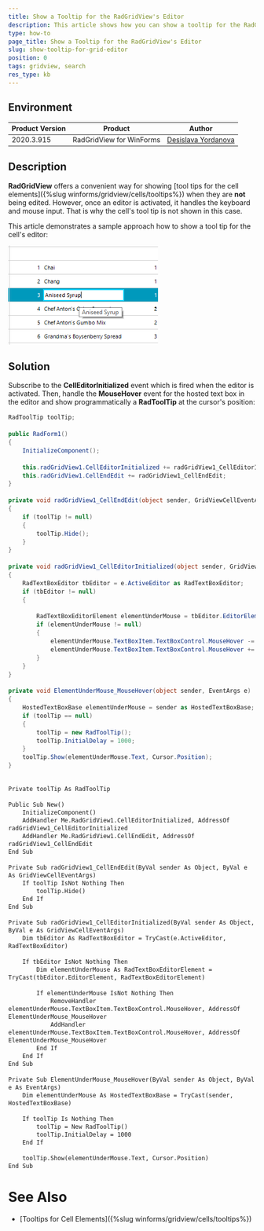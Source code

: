 ```yaml
---
title: Show a Tooltip for the RadGridView's Editor  
description: This article shows how you can show a tooltip for the RadGridView' editor  
type: how-to
page_title: Show a Tooltip for the RadGridView's Editor    
slug: show-tooltip-for-grid-editor
position: 0
tags: gridview, search
res_type: kb
---
```


## Environment
 
|Product Version|Product|Author|
|----|----|----|
|2020.3.915|RadGridView for WinForms|[Desislava Yordanova](https://www.telerik.com/blogs/author/desislava-yordanova)|
 

## Description

**RadGridView** offers a convenient way for showing [tool tips for the cell elements]({%slug winforms/gridview/cells/tooltips%}) when they are **not** being edited. However, once an editor is activated, it handles the keyboard and mouse input. That is why the cell's tool tip is not shown in this case. 

This article demonstrates a sample approach how to show a tool tip for the cell's editor:

![show-tooltip-for-grid-editor001](images/show-tooltip-for-grid-editor001.png)

## Solution 

Subscribe to the **CellEditorInitialized** event which is fired when the editor is activated. Then, handle the **MouseHover** event for the hosted text box in the editor and show programmatically a **RadToolTip** at the cursor's position:

````C#
RadToolTip toolTip;

public RadForm1()
{
    InitializeComponent();
     
    this.radGridView1.CellEditorInitialized += radGridView1_CellEditorInitialized;
    this.radGridView1.CellEndEdit += radGridView1_CellEndEdit;
}

private void radGridView1_CellEndEdit(object sender, GridViewCellEventArgs e)
{
    if (toolTip != null)
    {
        toolTip.Hide();
    }
}

private void radGridView1_CellEditorInitialized(object sender, GridViewCellEventArgs e)
{
    RadTextBoxEditor tbEditor = e.ActiveEditor as RadTextBoxEditor;
    if (tbEditor != null)
    {
       
        RadTextBoxEditorElement elementUnderMouse = tbEditor.EditorElement as RadTextBoxEditorElement;
        if (elementUnderMouse != null)
        {
            elementUnderMouse.TextBoxItem.TextBoxControl.MouseHover -= ElementUnderMouse_MouseHover;
            elementUnderMouse.TextBoxItem.TextBoxControl.MouseHover += ElementUnderMouse_MouseHover;
        }
    }
}

private void ElementUnderMouse_MouseHover(object sender, EventArgs e)
{
    HostedTextBoxBase elementUnderMouse = sender as HostedTextBoxBase;
    if (toolTip == null)
    {
        toolTip = new RadToolTip();
        toolTip.InitialDelay = 1000; 
    }
    toolTip.Show(elementUnderMouse.Text, Cursor.Position); 
}
 

````
````VB.NET
Private toolTip As RadToolTip

Public Sub New()
    InitializeComponent()
    AddHandler Me.RadGridView1.CellEditorInitialized, AddressOf radGridView1_CellEditorInitialized
    AddHandler Me.RadGridView1.CellEndEdit, AddressOf radGridView1_CellEndEdit
End Sub

Private Sub radGridView1_CellEndEdit(ByVal sender As Object, ByVal e As GridViewCellEventArgs)
    If toolTip IsNot Nothing Then
        toolTip.Hide()
    End If
End Sub

Private Sub radGridView1_CellEditorInitialized(ByVal sender As Object, ByVal e As GridViewCellEventArgs)
    Dim tbEditor As RadTextBoxEditor = TryCast(e.ActiveEditor, RadTextBoxEditor)

    If tbEditor IsNot Nothing Then
        Dim elementUnderMouse As RadTextBoxEditorElement = TryCast(tbEditor.EditorElement, RadTextBoxEditorElement)

        If elementUnderMouse IsNot Nothing Then
            RemoveHandler elementUnderMouse.TextBoxItem.TextBoxControl.MouseHover, AddressOf ElementUnderMouse_MouseHover
            AddHandler elementUnderMouse.TextBoxItem.TextBoxControl.MouseHover, AddressOf ElementUnderMouse_MouseHover
        End If
    End If
End Sub

Private Sub ElementUnderMouse_MouseHover(ByVal sender As Object, ByVal e As EventArgs)
    Dim elementUnderMouse As HostedTextBoxBase = TryCast(sender, HostedTextBoxBase)

    If toolTip Is Nothing Then
        toolTip = New RadToolTip()
        toolTip.InitialDelay = 1000
    End If

    toolTip.Show(elementUnderMouse.Text, Cursor.Position)
End Sub   

```` 
 

# See Also

* [Tooltips for Cell Elements]({%slug winforms/gridview/cells/tooltips%}) 





    
   
  
    
 
